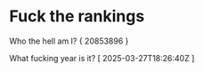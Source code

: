 # Fuck the rankings

Who the hell am I?
{ 20853896 }

What fucking year is it?
[ 2025-03-27T18:26:40Z ]
